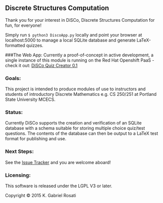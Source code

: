 ## Discrete Structures Computation
Thank you for your interest in DiSCo, Discrete Structures Computation for fun, for everyone!

Simply run ```$ python3 DiscoApp.py``` locally and point your browser at localhost:5000 to manage a local SQLite database and generate LaTeX-formatted quizzes.

###The Web App:
Currently a proof-of-concept in active development, a single instance of this module is running on the Red Hat Openshift PaaS - check it out: [DiSCo Quiz Creator 0.1](http://disco-gpdx.rhcloud.com/)
### Goals:
This project is intended to produce modules of use to instructors and students of
introductory Discrete Mathematics e.g. CS 250/251 at Portland State University MCECS.

### Status:
Currently DiSCo supports the creation and verification of an SQLite database
with a schema suitable for storing multiple choice quiz/test questions. The contents
of the database can then be output to a LaTeX test format for publishing and use.

### Next Steps:
See the [Issue Tracker](https://github.com/gabrielpdx/DiSCo/issues) and you
are welcome aboard!

### Licensing:
This software is released under the LGPL V3 or later.
 
Copyright &copy; 2015 K. Gabriel Rosati

